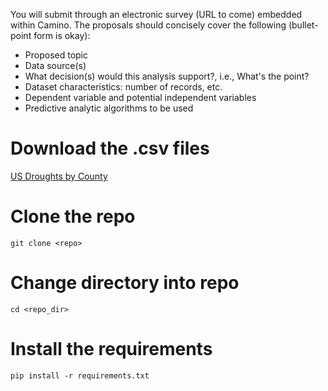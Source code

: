 You will submit through an electronic survey (URL to come) embedded within Camino. The proposals should concisely cover the following (bullet-point form is okay):
- Proposed topic
- Data source(s)
- What decision(s) would this analysis support?, i.e., What's the point?
- Dataset characteristics: number of records, etc.
- Dependent variable and potential independent variables
- Predictive analytic algorithms to be used

# Download the .csv files
[US Droughts by County](https://www.kaggle.com/datasets/us-drought-monitor/united-states-droughts-by-county)

# Clone the repo
```git clone <repo> ```

# Change directory into repo
```cd <repo_dir>```

# Install the requirements
```pip install -r requirements.txt```
